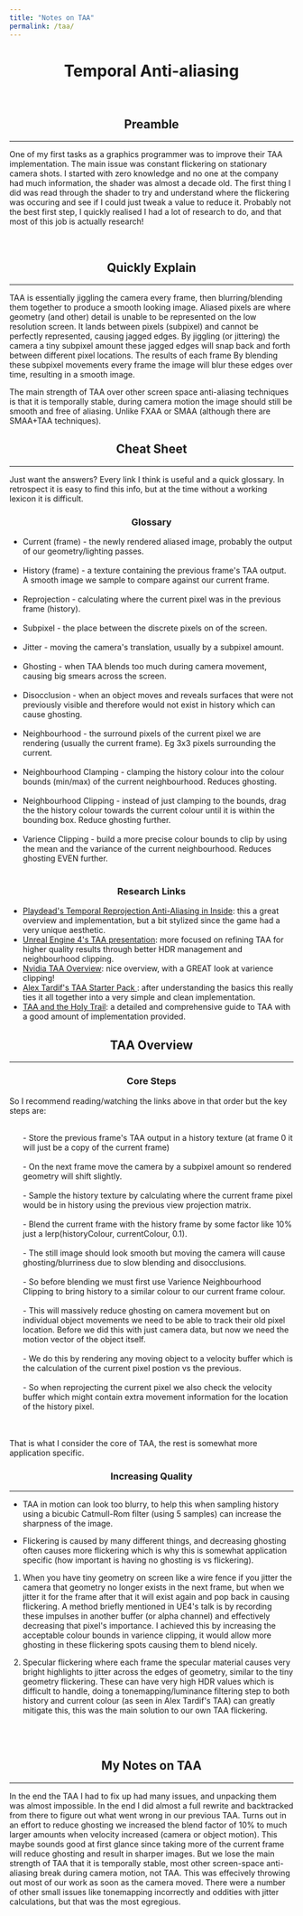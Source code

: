 ```yaml
---
title: "Notes on TAA"
permalink: /taa/
---
```

<h1 align="center">Temporal Anti-aliasing</h1>
<br>
<h2 align="center">Preamble</h2><hr>

One of my first tasks as a graphics programmer was to improve their TAA implementation. The main issue was constant flickering on stationary camera shots. I started with zero knowledge and no one at the company had much information, the shader was almost a decade old. The first thing I did was read through the shader to try and understand where the flickering was occuring and see if I could just tweak a value to reduce it. Probably not the best first step, I quickly realised I had a lot of research to do, and that most of this job is actually research!

<br>
<h2 align="center">Quickly Explain</h2><hr>

TAA is essentially jiggling the camera every frame, then blurring/blending them together to produce a smooth looking image. Aliased pixels are where geometry (and other) detail is unable to be represented on the low resolution screen. It lands between pixels (subpixel) and cannot be perfectly represented, causing jagged edges. By jiggling (or jittering) the camera a tiny subpixel amount these jagged edges will snap back and forth between different pixel locations. The results of each frame  By blending these subpixel movements every frame the image will blur these edges over time, resulting in a smooth image.

The main strength of TAA over other screen space anti-aliasing techniques is that it is temporally stable, during camera motion the image should still be smooth and free of aliasing. Unlike FXAA or SMAA (although there are SMAA+TAA techniques).

<h2 align="center">Cheat Sheet</h2><hr>

Just want the answers? Every link I think is useful and a quick glossary. In retrospect it is easy to find this info, but at the time without a working lexicon it is difficult.

<h3 align="center">Glossary</h3>

  <ul>
    <li>Current (frame) - the newly rendered aliased image, probably the output of our geometry/lighting passes.</li><br>
    <li>History (frame) - a texture containing the previous frame's TAA output. A smooth image we sample to compare against our current frame.</li><br>
    <li>Reprojection - calculating where the current pixel was in the previous frame (history).</li><br>
    <li>Subpixel - the place between the discrete pixels on of the screen.</li><br>
    <li>Jitter - moving the camera's translation, usually by a subpixel amount.</li><br>
    <li>Ghosting - when TAA blends too much during camera movement, causing big smears across the screen.</li><br>
    <li>Disocclusion - when an object moves and reveals surfaces that were not previously visible and therefore would not exist in history which can cause ghosting.</li><br>
    <li>Neighbourhood - the surround pixels of the current pixel we are rendering (usually the current frame). Eg 3x3 pixels surrounding the current.</li><br>
    <li>Neighbourhood Clamping - clamping the history colour into the colour bounds (min/max) of the current neighbourhood. Reduces ghosting.</li><br>
    <li>Neighbourhood Clipping - instead of just clamping to the bounds, drag the the history colour towards the current colour until it is within the bounding box. Reduce ghosting further.</li><br>
    <li>Varience Clipping - build a more precise colour bounds to clip by using the mean and the variance of the current neighbourhood. Reduces ghosting EVEN further.</li><br>
  </ul>

<h3 align="center">Research Links</h3>

<ul>
  <li><a href="https://www.youtube.com/watch?v=2XXS5UyNjjU" target="_blank">Playdead's Temporal Reprojection Anti-Aliasing in Inside</a>: this a great overview and implementation, but a bit stylized since the game had a very unique aesthetic.</li>
  <li><a href="https://de45xmedrsdbp.cloudfront.net/Resources/files/TemporalAA_small-59732822.pdf" target="_blank">Unreal Engine 4's TAA presentation</a>: more focused on refining TAA for higher quality results through better HDR management and neighbourhood clipping.</li>
  <li><a href="https://developer.download.nvidia.com/gameworks/events/GDC2016/msalvi_temporal_supersampling.pdf" target="_blank">Nvidia TAA Overview</a>: nice overview, with a GREAT look at varience clipping!</li>
  <li><a href="https://alextardif.com/TAA.html" target="_blank">Alex Tardif's TAA Starter Pack </a>: after understanding the basics this really ties it all together into a very simple and clean implementation.</li>
  <li><a href="https://www.elopezr.com/temporal-aa-and-the-quest-for-the-holy-trail/"> TAA and the Holy Trail</a>: a detailed and comprehensive guide to TAA with a good amount of implementation provided.</li>
</ul>


<h2 align="center">TAA Overview</h2><hr>

<h3 align="center">Core Steps</h3>

So I recommend reading/watching the links above in that order but the key steps are: <br><br>
<ul>
      - Store the previous frame's TAA output in a history texture (at frame 0 it will just be a copy of the current frame)
    <br><br>
      - On the next frame move the camera by a subpixel amount so rendered geometry will shift slightly.
    <br><br>
      - Sample the history texture by calculating where the current frame pixel would be in history using the previous view projection matrix.
    <br><br>
      - Blend the current frame with the history frame by some factor like 10% just a lerp(historyColour, currentColour, 0.1).
    <br><br>
      - The still image should look smooth but moving the camera will cause ghosting/blurriness due to slow blending and disocclusions.
    <br><br>
      - So before blending we must first use Varience Neighbourhood Clipping to bring history to a similar colour to our current frame colour.
    <br><br>
      - This will massively reduce ghosting on camera movement but on individual object movements we need to be able to track their old pixel location. Before we did this with just camera data, but now we need the motion vector of the object itself.
    <br><br>
      - We do this by rendering any moving object to a velocity buffer which is the calculation of the current pixel postion vs the previous.
    <br><br>
      - So when reprojecting the current pixel we also check the velocity buffer which might contain extra movement information for the location of the history pixel.
    <br><br>
</ul>
<br>
That is what I consider the core of TAA, the rest is somewhat more application specific.
<br>
    
<h3 align="center">Increasing Quality</h3><hr>
    
   - TAA in motion can look too blurry, to help this when sampling history using a bicubic Catmull-Rom filter (using 5 samples) can increase the sharpness of the image. <br>
    
   - Flickering is caused by many different things, and decreasing ghosting often causes more flickering which is why this is somewhat application specific (how important is having no ghosting is vs flickering).
    
   1. When you have tiny geometry on screen like a wire fence if you jitter the camera that geometry no longer exists in the next frame, but when we jitter it for the frame after that it will exist again and pop back in causing flickering. A method briefly mentioned in UE4's talk is by recording these impulses in another buffer (or alpha channel) and effectively decreasing that pixel's importance. I achieved this by increasing the acceptable colour bounds in varience clipping, it would allow more ghosting in these flickering spots causing them to blend nicely.
    
   2. Specular flickering where each frame the specular material causes very bright highlights to jitter across the edges of geometry, similar to the tiny geometry flickering. These can have very high HDR values which is difficult to handle, doing a tonemapping/luminance filtering step to both history and current colour (as seen in Alex Tardif's TAA) can greatly mitigate this, this was the main solution to our own TAA flickering.
    
<br><br>
<h2 align="center">My Notes on TAA</h2><hr>

In the end the TAA I had to fix up had many issues, and unpacking them was almost impossible. In the end I did almost a full rewrite and backtracked from there to figure out what went wrong in our previous TAA. Turns out in an effort to reduce ghosting we increased the blend factor of 10% to much larger amounts when velocity increased (camera or object motion). This maybe sounds good at first glance since taking more of the current frame will reduce ghosting and result in sharper images. But we lose the main strength of TAA that it is temporally stable, most other screen-space anti-aliasing break during camera motion, not TAA. This was effecively throwing out most of our work as soon as the camera moved. There were a number of other small issues like tonemapping incorrectly and oddities with jitter calculations, but that was the most egregious.

<br>
<br>
